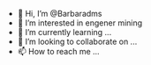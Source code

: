 - 👋 Hi, I’m @Barbaradms
- 👀 I’m interested in engener mining
- 🌱 I’m currently learning ...
- 💞️ I’m looking to collaborate on ...
- 📫 How to reach me ...

<!---
Barbaradms/Barbaradms is a ✨ special ✨ repository because its `README.md` (this file) appears on your GitHub profile.
You can click the Preview link to take a look at your changes.
--->
